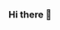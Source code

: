 ### Hi there 👋

<!--
**mwaurajr/mwaurajr** is a ✨ _special_ ✨ repository because its `README.md` (this file) appears on your GitHub profile.

Here are some ideas to get you started:

👋 Hey there, I'm Mwaura Frankiline!

👀 My passion lies in crafting cutting-edge web applications with the power of Ruby on Rails.

🎓 Proud graduate of Moringa School, constantly seeking new horizons.

🌱 Currently delving deep into the realms of Hotwire and Stimulus, always eager to learn and grow.

🤔 Seeking guidance in mastering the intricacies of GraphQL, it's my next conquest.

💬 Need any insights into Ruby on Rails? I'm your go-to person!

💞️ On the lookout for passionate software engineers keen on diving into AI-related projects, let's collaborate and create something groundbreaking!

📫 Feel free to reach out via email at mwaurafrankiline@gmail.com, I'm always up for a good tech chat.

❤️ Enthusiastic about teaming up with dedicated Ruby on Rails developers who share my fervor for innovation.

⚡ Fun fact: My birthday aligns with Kenya's Independence Day – a serendipitous connection that adds a unique spark to my name! 😄


-->
